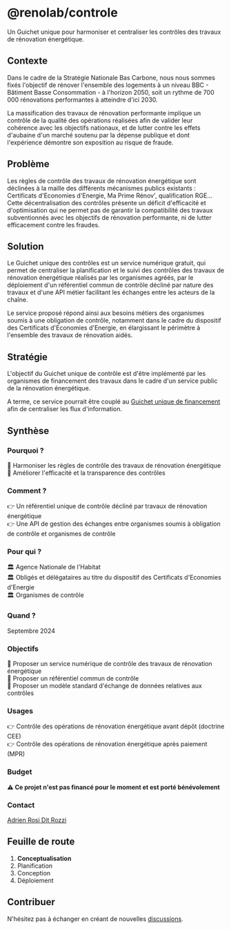 # @renolab/controle

Un Guichet unique pour harmoniser et centraliser les contrôles des travaux de rénovation énergétique.

## Contexte

Dans le cadre de la Stratégie Nationale Bas Carbone, nous nous sommes fixés l'objectif de rénover l'ensemble des logements à un niveau BBC - Bâtiment Basse Consommation - à l'horizon 2050, soit un rythme de 700 000 rénovations performantes à atteindre d'ici 2030.

La massification des travaux de rénovation performante implique un contrôle de la qualité des opérations réalisées afin de valider leur cohérence avec les objectifs nationaux, et de lutter contre les effets d'aubaine d'un marché soutenu par la dépense publique et dont l'expérience démontre son exposition au risque de fraude.

## Problème

Les règles de contrôle des travaux de rénovation énergétique sont déclinées à la maille des différents mécanismes publics existants : Certificats d'Economies d'Energie, Ma Prime Rénov', qualification RGE... Cette décentralisation des contrôles présente un déficit d'efficacité et d'optimisation qui ne permet pas de garantir la compatibilité des travaux subventionnés avec les objectifs de rénovation performante, ni de lutter efficacement contre les fraudes.

## Solution

Le Guichet unique des contrôles est un service numérique gratuit, qui permet de centraliser la planification et le suivi des contrôles des travaux de rénovation énergétique réalisés par les organismes agréés, par le déploiement d'un référentiel commun de contrôle décliné par nature des travaux et d'une API métier facilitant les échanges entre les acteurs de la chaîne.

Le service proposé répond ainsi aux besoins métiers des organismes soumis à une obligation de contrôle, notamment dans le cadre du dispositif des Certificats d'Economies d'Energie, en élargissant le périmètre à l'ensemble des travaux de rénovation aidés.

## Stratégie

L'objectif du Guichet unique de contrôle est d'être implémenté par les organismes de financement des travaux dans le cadre d'un service public de la rénovation énergétique.

A terme, ce service pourrait être couplé au [Guichet unique de financement](https://github.com/renolab/financement) afin de centraliser les flux d'information.

## Synthèse

### Pourquoi ?

🎯 Harmoniser les règles de contrôle des travaux de rénovation énergétique  
🎯 Améliorer l'efficacité et la transparence des contrôles 

### Comment ?

👉 Un référentiel unique de contrôle décliné par travaux de rénovation énergétique  
👉 Une API de gestion des échanges entre organismes soumis à obligation de contrôle et organismes de contrôle  

### Pour qui ?

🏛️ Agence Nationale de l'Habitat  
🏛️ Obligés et délégataires au titre du dispositif des Certificats d'Economies d'Energie  
🏛️ Organismes de contrôle  

### Quand ?

Septembre 2024

### Objectifs

🎯 Proposer un service numérique de contrôle des travaux de rénovation énergétique  
🎯 Proposer un référentiel commun de contrôle  
🎯 Proposer un modèle standard d'échange de données relatives aux contrôles  

### Usages

👉 Contrôle des opérations de rénovation énergétique avant dépôt (doctrine CEE)  
👉 Contrôle des opérations de rénovation énergétique après paiement (MPR)  

### Budget

**⚠️ Ce projet n'est pas financé pour le moment et est porté bénévolement**

### Contact

[Adrien Rosi Dit Rozzi](https://www.linkedin.com/in/adrienrosi/)

## Feuille de route

1. **Conceptualisation**
2. Planification
3. Conception
4. Déploiement

## Contribuer

N'hésitez pas à échanger en créant de nouvelles [discussions](https://github.com/renolab/audit/discussions).
